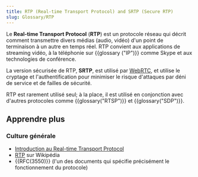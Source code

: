 ```yaml
---
title: RTP (Real-time Transport Protocol) and SRTP (Secure RTP)
slug: Glossary/RTP
---
```


Le **Real-time Transport Protocol** (**RTP**) est un protocole réseau qui décrit comment transmettre divers médias (audio, vidéo) d'un point de terminaison à un autre en temps réel. RTP convient aux applications de streaming vidéo, à la téléphonie sur {{glossary ("IP")}} comme Skype et aux technologies de conférence.

La version sécurisée de RTP, **SRTP**, est utilisé par [WebRTC](/fr/docs/Web/API/WebRTC_API), et utilise le cryptage et l'authentification pour minimiser le risque d'attaques par déni de service et de failles de sécurité.

RTP est rarement utilisé seul; à la place, il est utilisé en conjonction avec d'autres protocoles comme {{glossary("RTSP")}} et {{glossary("SDP")}}.

## Apprendre plus

### Culture générale

- [Introduction au Real-time Transport Protocol](/fr/docs/Web/API/WebRTC_API/Intro_to_RTP)
- [RTP](https://fr.wikipedia.org/wiki/Real-time_Transport_Protocol) sur Wikipédia
- {{RFC(3550)}} (l'un des documents qui spécifie précisément le fonctionnement du protocole)
